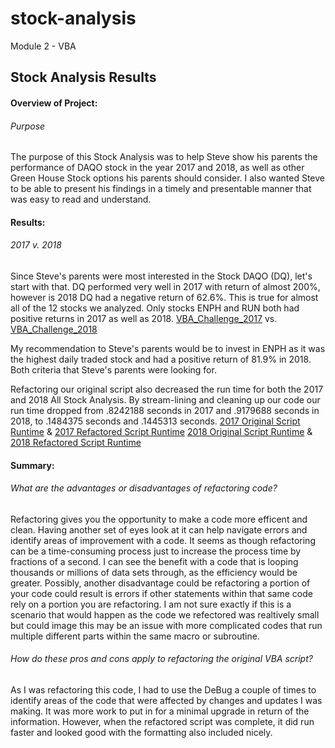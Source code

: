 # stock-analysis
Module 2 - VBA 

## Stock Analysis Results

#### **Overview of Project:**
###### *Purpose*	
The purpose of this Stock Analysis was to help Steve show his parents the performance of DAQO stock in the year 2017 and 2018, as well as other Green House Stock options his parents should consider. I also wanted Steve to be able to present his findings in a timely and presentable manner that was easy to read and understand. 
 
#### **Results:**
###### *2017 v. 2018*
Since Steve's parents were most interested in the Stock DAQO (DQ), let's start with that. DQ performed very well in 2017 with return of almost 200%, however is 2018 DQ 	had a negative return of 62.6%. This is true for almost all of the 12 stocks we analyzed. Only stocks ENPH and RUN both had positive returns in 2017 as well as 2018. 
[VBA_Challenge_2017](https://github.com/allibartlett-27/stock-analysis/blob/main/VBA_Challenge_2017%20(Table).PNG) vs. [VBA_Challenge_2018](https://github.com/allibartlett-27/stock-analysis/blob/main/VBA_Challenge_2018%20(Table).PNG)

My recommendation to Steve's parents would be to invest in ENPH as it was the highest daily traded stock and had a positive return of 81.9% in 2018. Both criteria that Steve's parents were looking for. 

Refactoring our original script also decreased the run time for both the 2017 and 2018 All Stock Analysis. By stream-lining and cleaning up our code our run time dropped from .8242188 seconds in 2017 and .9179688 seconds in 2018, to .1484375 seconds and .1445313 seconds. 
[2017 Original Script Runtime](https://github.com/allibartlett-27/stock-analysis/blob/main/green_stocks_2017.PNG) & [2017 Refactored Script Runtime](https://github.com/allibartlett-27/stock-analysis/blob/main/VBA_Challenge_2017.PNG)
[2018 Original Script Runtime](https://github.com/allibartlett-27/stock-analysis/blob/main/green_stocks_2018.PNG) & [2018 Refactored Script Runtime](https://github.com/allibartlett-27/stock-analysis/blob/main/VBA_Challenge_2018.PNG)
  
#### **Summary:**
###### *What are the advantages or disadvantages of refactoring code?*
Refactoring gives you the opportunity to make a code more efficent and clean. Having another set of eyes look at it can help navigate errors and identify areas of improvement with a code. It seems as though refactoring can be a time-consuming process just to increase the process time by fractions of a second. I can see the benefit with a code that is looping thousands or millions of data sets through, as the efficiency would be greater. Possibly, another disadvantage could be refactoring a portion of your code could result is errors if other statements within that same code rely on a portion you are refactoring.  I am not sure exactly if this is a scenario that would happen as the code we refectored was realtively small but could image this may be an issue with more complicated codes that run multiple different parts within the same macro or subroutine. 

###### *How do these pros and cons apply to refactoring the original VBA script?*
As I was refactoring this code, I had to use the DeBug a couple of times to identify areas of the code that were affected by changes and updates I was making. It was more work to put in for a minimal upgrade in return of the information. However, when the refactored script was complete, it did run faster and looked good with the formatting also included nicely. 

